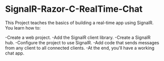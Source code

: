 # SignalR-Razor-C-RealTime-Chat

This Project teaches the basics of building a real-time app using SignalR. You learn how to:

-Create a web project.
-Add the SignalR client library.
-Create a SignalR hub.
-Configure the project to use SignalR.
-Add code that sends messages from any client to all connected clients.
-At the end, you'll have a working chat app.

